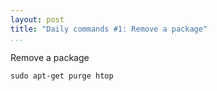 ```yaml
---
layout: post
title: "Daily commands #1: Remove a package"
...
```


Remove a package

~~~~~~~~~~~~~~~~~~~~~~~~~~~~~~~~~~~~~~~~~~~~~~~~~~~~~~~~~~~~~~~~~~~~~~~~~~~~~~~~
sudo apt-get purge htop
~~~~~~~~~~~~~~~~~~~~~~~~~~~~~~~~~~~~~~~~~~~~~~~~~~~~~~~~~~~~~~~~~~~~~~~~~~~~~~~~
